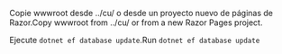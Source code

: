<span data-ttu-id="16b3c-101">Copie wwwroot desde ../cu/ o desde un proyecto nuevo de páginas de Razor.</span><span class="sxs-lookup"><span data-stu-id="16b3c-101">Copy wwwroot from ../cu/ or from a new Razor Pages project.</span></span>

<span data-ttu-id="16b3c-102">Ejecute `dotnet ef database update`.</span><span class="sxs-lookup"><span data-stu-id="16b3c-102">Run `dotnet ef database update`</span></span>
